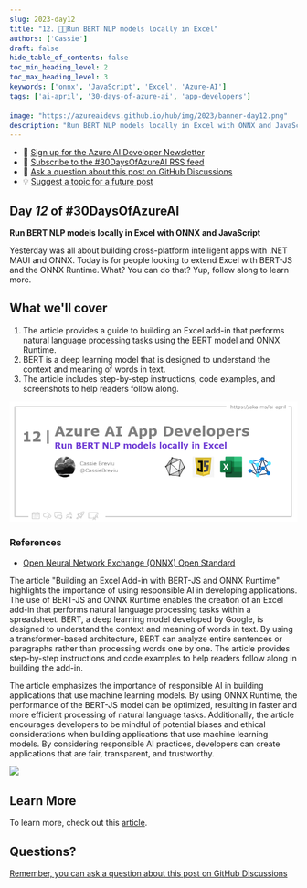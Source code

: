 ```yaml
---
slug: 2023-day12
title: "12. 🧑‍💻Run BERT NLP models locally in Excel"
authors: ['Cassie']
draft: false
hide_table_of_contents: false
toc_min_heading_level: 2
toc_max_heading_level: 3
keywords: ['onnx', 'JavaScript', 'Excel', 'Azure-AI']
tags: ['ai-april', '30-days-of-azure-ai', 'app-developers']

image: "https://azureaidevs.github.io/hub/img/2023/banner-day12.png"
description: "Run BERT NLP models locally in Excel with ONNX and JavaScript https://azureaidevs.github.io/hub/blog/2023-day12 #30DaysOfAzureAI #AzureAiDevs #AI #ONNX"
---
```


<head>

  <meta property="og:url" content="https://azureaidevs.github.io/hub/blog/2023-day12" />
  <meta property="og:title" content="Run BERT NLP models locally in Excel" />
  <meta property="og:description" content="Run BERT NLP models locally in Excel with ONNX and JavaScript https://azureaidevs.github.io/hub/blog/2023-day12 #30DaysOfAzureAI #AzureAiDevs #AI #ONNX" />
  <meta property="og:image" content="https://azureaidevs.github.io/hub/img/2023/banner-day12.png" />
  <meta property="og:type" content="article" />
  <meta property="og:site_name" content="Azure AI Developer" />
  

  <link rel="canonical" href="https://onnxruntime.ai/docs/tutorials/web/excel-addin-bert-js.html"  />

</head>

- 📧 [Sign up for the Azure AI Developer Newsletter](https://aka.ms/azure-ai-dev-newsletter)
- 📰 [Subscribe to the #30DaysOfAzureAI RSS feed](https://azureaidevs.github.io/hub/blog/rss.xml)
- 📌 [Ask a question about this post on GitHub Discussions](https://github.com/AzureAiDevs/hub/discussions/categories/12-run-bert-nlp-models-locally-in-excel)
- 💡 [Suggest a topic for a future post](https://github.com/AzureAiDevs/hub/discussions/categories/call-for-content)

## Day _12_ of #30DaysOfAzureAI

<!-- README
The following description is also used for the tweet. So it should be action oriented and grab attention 
If you update the description, please update the description: in the frontmatter as well.
-->

**Run BERT NLP models locally in Excel with ONNX and JavaScript**

<!-- README
The following is the intro to the post. It should be a short teaser for the post.
-->

Yesterday was all about building cross-platform intelligent apps with .NET MAUI and ONNX. Today is for people looking to extend Excel with BERT-JS and the ONNX Runtime. What? You can do that? Yup, follow along to learn more.

## What we'll cover

<!-- README
The following list is the main points of the post. There should be 3-4 main points.
 -->


1. The article provides a guide to building an Excel add-in that performs natural language processing tasks using the BERT model and ONNX Runtime. 
2. BERT is a deep learning model that is designed to understand the context and meaning of words in text. 
3. The article includes step-by-step instructions, code examples, and screenshots to help readers follow along.

<!-- 
- Main point 1
- Main point 2
- Main point 3 
- Main point 4
-->

![Image banner for day 12](./../../../static/img/2023/banner-day12.png)

<!-- README
Add or update a list relevant references here. These could be links to other blog posts, Microsoft Learn Module, videos, or other resources.
-->


### References

- [Open Neural Network Exchange (ONNX) Open Standard](https://onnx.ai/index.html)


<!-- README
The following is the body of the post. It should be an overview of the post that you are referencing.
See the Learn More section, if you supplied a canonical link, then will be displayed here.
-->


The article "Building an Excel Add-in with BERT-JS and ONNX Runtime" highlights the importance of using responsible AI in developing applications. The use of BERT-JS and ONNX Runtime enables the creation of an Excel add-in that performs natural language processing tasks within a spreadsheet. BERT, a deep learning model developed by Google, is designed to understand the context and meaning of words in text. By using a transformer-based architecture, BERT can analyze entire sentences or paragraphs rather than processing words one by one. The article provides step-by-step instructions and code examples to help readers follow along in building the add-in.

The article emphasizes the importance of responsible AI in building applications that use machine learning models. By using ONNX Runtime, the performance of the BERT-JS model can be optimized, resulting in faster and more efficient processing of natural language tasks. Additionally, the article encourages developers to be mindful of potential biases and ethical considerations when building applications that use machine learning models. By considering responsible AI practices, developers can create applications that are fair, transparent, and trustworthy.

![](bert-excel.gif)

## Learn More

To learn more, check out this [article](https://onnxruntime.ai/docs/tutorials/web/excel-addin-bert-js.html).


## Questions?

[Remember, you can ask a question about this post on GitHub Discussions](https://github.com/AzureAiDevs/Discussions/discussions/categories/12-run-bert-nlp-models-locally-in-excel)